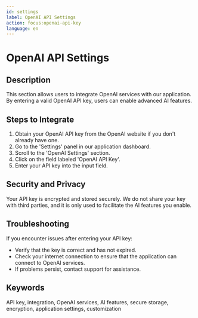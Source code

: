 ```yaml
---
id: settings
label: OpenAI API Settings
action: focus:openai-api-key
language: en
---
```


# OpenAI API Settings

## Description
This section allows users to integrate OpenAI services with our application. By entering a valid OpenAI API key, users can enable advanced AI features.

## Steps to Integrate
1. Obtain your OpenAI API key from the OpenAI website if you don't already have one.
2. Go to the 'Settings' panel in our application dashboard.
3. Scroll to the 'OpenAI Settings' section.
4. Click on the field labeled 'OpenAI API Key'.
5. Enter your API key into the input field.

## Security and Privacy
Your API key is encrypted and stored securely. We do not share your key with third parties, and it is only used to facilitate the AI features you enable.

## Troubleshooting
If you encounter issues after entering your API key:
- Verify that the key is correct and has not expired.
- Check your internet connection to ensure that the application can connect to OpenAI services.
- If problems persist, contact support for assistance.

## Keywords
API key, integration, OpenAI services, AI features, secure storage, encryption, application settings, customization

